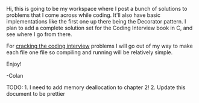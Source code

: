 Hi, this is going to be my workspace where I post a bunch of solutions to problems that I come across while coding. It'll also have basic implementations like the first one up there being the Decorator pattern. I plan to add a complete solution set for the Coding Interview book in C, and see where I go from there.

For [cracking the coding interview](https://www.amazon.com/Cracking-Coding-Interview-Programming-Questions/dp/098478280X) problems I will go out of my way to make each file one file so compiling and running will be relatively simple.

Enjoy!

-Colan

TODO:
	1. I need to add memory deallocation to chapter 2!
	2. Update this document to be prettier
